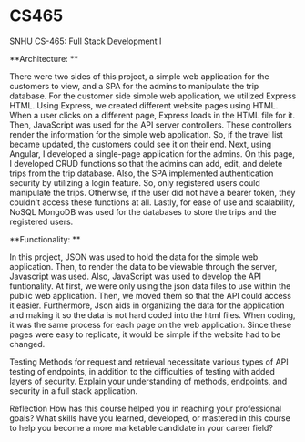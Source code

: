# CS465
SNHU CS-465: Full Stack Development I

**Architecture: **

  There were two sides of this project, a simple web application for the customers to view, and a SPA for the admins to manipulate the trip database. For the customer side simple web application, we utilized Express HTML. Using Express, we created different website pages using HTML. When a user clicks on a different page, Express loads in the HTML file for it. Then, JavaScript was used for the API server controllers. These controllers render the information for the simple web application. So, if the travel list became updated, the customers could see it on their end. Next, using Angular, I developed a single-page application for the admins. On this page, I developed CRUD functions so that the admins can add, edit, and delete trips from the trip database. Also, the SPA implemented authentication security by utilizing a login feature. So, only registered users could manipulate the trips. Otherwise, if the user did not have a bearer token, they couldn't access these functions at all. Lastly, for ease of use and scalability, NoSQL MongoDB was used for the databases to store the trips and the registered users.

**Functionality: **

  In this project, JSON was used to hold the data for the simple web application. Then, to render the data to be viewable through the server, Javascript was used. Also, JavaScript was used to develop the API funtionality. At first, we were only using the json data files to use within the public web application. Then, we moved them so that the API could access it easier. Furthermore, Json aids in organizing the data for the application and making it so the data is not hard coded into the html files. When coding, it was the same process for each page on the web application. Since these pages were easy to replicate, it would be simple if the website had to be changed.

Testing
Methods for request and retrieval necessitate various types of API testing of endpoints, in addition to the difficulties of testing with added layers of security. Explain your understanding of methods, endpoints, and security in a full stack application.



Reflection
How has this course helped you in reaching your professional goals? What skills have you learned, developed, or mastered in this course to help you become a more marketable candidate in your career field?
